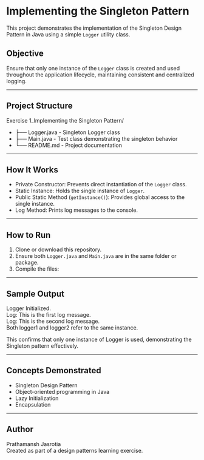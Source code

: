 # lmplementing the Singleton Pattern

This project demonstrates the implementation of the Singleton Design Pattern in Java using a simple `Logger` utility class.

## Objective

Ensure that only one instance of the `Logger` class is created and used throughout the application lifecycle, maintaining consistent and centralized logging.

---

## Project Structure

Exercise 1_lmplementing the Singleton Pattern/
- ├── Logger.java      - Singleton Logger class  
- ├── Main.java        - Test class demonstrating the singleton behavior  
- └── README.md        - Project documentation

---

## How It Works

- Private Constructor: Prevents direct instantiation of the `Logger` class.
- Static Instance: Holds the single instance of `Logger`.
- Public Static Method (`getInstance()`): Provides global access to the single instance.
- Log Method: Prints log messages to the console.

---

## How to Run

1. Clone or download this repository.
2. Ensure both `Logger.java` and `Main.java` are in the same folder or package.
3. Compile the files:


---

## Sample Output

Logger Initialized.  
Log: This is the first log message.  
Log: This is the second log message.  
Both logger1 and logger2 refer to the same instance.  

This confirms that only one instance of Logger is used, demonstrating the Singleton pattern effectively.

---

## Concepts Demonstrated

- Singleton Design Pattern  
- Object-oriented programming in Java  
- Lazy Initialization  
- Encapsulation  

---


## Author

Prathamansh Jasrotia  
Created as part of a design patterns learning exercise.

